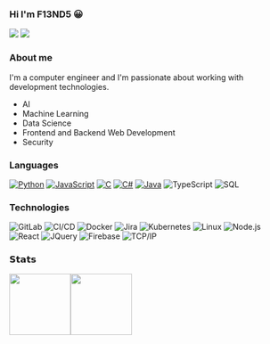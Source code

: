 ### Hi I'm F13ND5 :grinning:
[![](https://vistr.dev/badge?repo=F13ND5&corners=square)](https://github.com/F13ND5/vistr.dev)
[![](https://img.shields.io/badge/-@F13ND5-%23181717?style=flat-square&logo=github)](https://github.com/F13ND5)
<!--[![](https://img.shields.io/github/gist/stars/F13ND5?style=social)](https://github.com/F13ND5)-->

### About me
I'm a computer engineer and I'm passionate about working with development technologies.
* AI
* Machine Learning
* Data Science
* Frontend and Backend Web Development
* Security

### Languages

[![Python](https://img.shields.io/badge/-Python-000?&logo=python)](https://github.com/F13ND5?tab=repositories&q=&type=&language=python)
[![JavaScript](https://img.shields.io/badge/-JavaScript-000?&logo=JavaScript&logoColor=ddc508)](https://github.com/F13ND5?tab=repositories&q=&type=&language=javascript)
[![C](https://img.shields.io/badge/-C-000?&logo=C)](https://github.com/F13ND5?tab=repositories&q=&type=&language=c)
[![C#](https://img.shields.io/badge/-c%23%20-000?&logo=c-sharp)](https://github.com/F13ND5?tab=repositories&q=&type=&language=c#)
[![Java](https://img.shields.io/badge/-Java-000?&logo=Java&logoColor=007396)](https://github.com/F13ND5?tab=repositories&q=&type=&language=java)
![TypeScript](https://img.shields.io/badge/-TypeScript-000?&logo=TypeScript&logoColor=007ACC)
![SQL](https://img.shields.io/badge/-SQL-000?&logo=MySQL&logoColor=4479A1)

### Technologies

![GitLab](https://img.shields.io/badge/-GitLab-000?&logo=GitLab&logoColor=888)
![CI/CD](https://img.shields.io/badge/-CI%2FCD-000?&logo=CircleCI&logoColor=888)
![Docker](https://img.shields.io/badge/-Docker-000?&logo=Docker)
![Jira](https://img.shields.io/badge/-Jira-000?&logo=Jira-Software&logoColor=0052CC)
![Kubernetes](https://img.shields.io/badge/-Kubernetes-000?&logo=Kubernetes)
![Linux](https://img.shields.io/badge/-Linux-000?&logo=Linux&logoColor=FCC624)
![Node.js](https://img.shields.io/badge/-Node.js-000?&logo=node.js)
![React](https://img.shields.io/badge/-React-000?&logo=React)
![JQuery](https://img.shields.io/badge/-JQuery-000?&logo=JQuery)
![Firebase](https://img.shields.io/badge/-Firebase-000?&logo=Firebase&logoColor=4479A1)
![TCP/IP](https://img.shields.io/badge/-TCP%2FIP-000?&logo=Cisco)

### 𝗦𝘁𝗮𝘁𝘀

<img height="110px" src="https://github-readme-stats.vercel.app/api?username=F13ND5&hide_title=true&hide_border=true&show_icons=true&include_all_commits=true&count_private=true&line_height=21&theme=dracula" /><img height="110px" src="https://github-readme-stats.vercel.app/api/top-langs/?username=F13ND5&hide=html&hide_title=true&hide_border=true&layout=compact&langs_count=7&exclude_repo=comp426,Redventures-Movie-Quotes&theme=dracula" /></a>

<!--
**F13ND5/F13ND5** is a ✨ _special_ ✨ repository because its `README.md` (this file) appears on your GitHub profile.
text_color=000&icon_color=000&bg_color=0,ea6161,ffc64d,fffc4d,52fa5a&
text_color=000&icon_color=fff&bg_color=0,52fa5a,4dfcff,c64dff&

Here are some ideas to get you started:

- 🔭 I’m currently working on ...
- 🌱 I’m currently learning ...
- 👯 I’m looking to collaborate on ...
- 🤔 I’m looking for help with ...
- 💬 Ask me about ...
- 📫 How to reach me: ...
- 😄 Pronouns: ...
- ⚡ Fun fact: ...
-->
